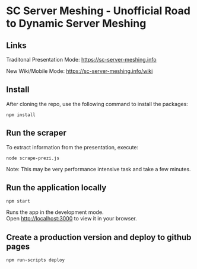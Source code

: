 # SC Server Meshing - Unofficial Road to Dynamic Server Meshing

## Links

Traditonal Presentation Mode: https://sc-server-meshing.info

New Wiki/Mobile Mode: https://sc-server-meshing.info/wiki

## Install

After cloning the repo, use the following command to install the packages:

`npm install`

## Run the scraper

To extract information from the presentation, execute:

`node scrape-prezi.js`

Note: This may be very performance intensive task and take a few minutes.

## Run the application locally

`npm start`

Runs the app in the development mode.\
Open [http://localhost:3000](http://localhost:3000) to view it in your browser.


## Create a production version and deploy to github pages

`npm run-scripts deploy`



